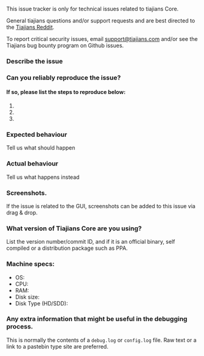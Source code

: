 <!--- Remove sections that do not apply -->

This issue tracker is only for technical issues related to tiajians Core.

General tiajians questions and/or support requests and are best directed to the [Tiajians Reddit](https://www.reddit.com/r/tiajians/).

To report critical security issues, email support@tiajians.com and/or see the Tiajians bug bounty program on Github issues.

### Describe the issue

### Can you reliably reproduce the issue?
#### If so, please list the steps to reproduce below:
1.
2.
3.

### Expected behaviour
Tell us what should happen

### Actual behaviour
Tell us what happens instead

### Screenshots.
If the issue is related to the GUI, screenshots can be added to this issue via drag & drop.

### What version of Tiajians Core are you using?
List the version number/commit ID, and if it is an official binary, self compiled or a distribution package such as PPA.

### Machine specs:
- OS:
- CPU:
- RAM:
- Disk size:
- Disk Type (HD/SDD):

### Any extra information that might be useful in the debugging process.
This is normally the contents of a `debug.log` or `config.log` file. Raw text or a link to a pastebin type site are preferred.
